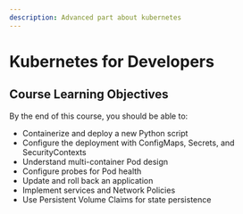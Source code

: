 ```yaml
---
description: Advanced part about kubernetes
---
```


# Kubernetes for Developers

## Course Learning Objectives

By the end of this course, you should be able to:

* Containerize and deploy a new Python script​
* Configure the deployment with ConfigMaps, Secrets, and SecurityContexts
* Understand multi-container Pod design
* Configure probes for Pod health
* Update and roll back an application
* Implement services and Network Policies
* Use Persistent Volume Claims for state persistence

